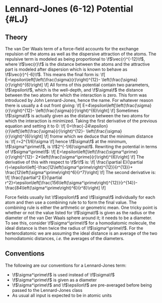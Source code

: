 Lennard-Jones (6-12) Potential                                             {#LJ}
==============================

## Theory

The van Der Waals term of a force-field accounts for the exchange repulsion of
the atoms as well as the dispersive attraction of the atoms.  The repulsive
term is modeled as being proportional to \f$\vec{r}^{-12}\f$, where 
\f$\vec{r}\f$ is the distance between the atoms and the attractive part is
modeled after dispersion which is known to behave as \f$\vec{r}^{-6}\f$.  This
means the final form is:
\f[
E=\epsilon\left[\left(\frac{\sigma}{r}\right)^{12}-
                \left(\frac{\sigma}{r}\right)^{6}\right]
\f]
All forms of this potential contain two parameters, \f$\epsilon\f$, which is
the well-depth, and \f$\sigma\f$ the distance between the two atoms for which
the interaction is zero.  This form was introduced by John Lennard-Jones, hence
the name.  For whatever reason there is usually a 4 out front giving:
\f[
E=4\epsilon\left[\left(\frac{\sigma}{r}\right)^{12}-
                \left(\frac{\sigma}{r}\right)^{6}\right]
\f]
Sometimes \f$\sigma\f$ is actually given as the distance between the two atoms
for which the interaction is minimized.  Taking the first derivative of the
previous equation and setting it to 0:
\f[
0=\frac{-24\epsilon}{r}\left[\left(\frac{\sigma}{r}\right)^{12}-
      \left(\frac{\sigma}{r}\right)^{6}\right]
\f]
fromw which we deduce that the minimum distance is:
\f[
r=2^{1/6}\sigma
\f]
hence \f$\sigma\f$ at the minimum, \f$\sigma^\prime\f$, is \f$2^{-1/6}\sigma\f$.
Rewriting the potential in terms of \f$sigma^\prime\f$:
\f[
E=\epsilon\left[\left(\frac{\sigma^\prime}{r}\right)^{12}-
                2*\left(\frac{\sigma^\prime}{r}\right)^{6}\right]
\f]
The derivative of this with respect to \f$r\f$ is:
\f[
\frac{\partial E}{\partial r}=\epsilon\left[-\frac{12\left(\sigma^\prime\right)^{12}}{r^{13}}+
\frac{12\left(\sigma^\prime\right)^6}{r^7}\right]
\f]
The second derivative is:
\f[
\frac{\partial^2 E}{\partial r^2}=\epsilon\left[\frac{156\left(\sigma^\prime\right)^{12}}{r^{14}}-
\frac{84\left(\sigma^\prime\right)^6}{r^8}\right]
\f]

Force fields usually list \f$\epsilon\f$ and \f$\sigma\f$ individually for each
atom and then use a combining rule to to form the final value.  The combining
rule is either the arthmetic or geometric mean.  One tricky point is whether or
not the value listed for \f$\sigma\f$ is given as the radius or the diameter of
the van Der Waals sphere around it; it needs to be a diameter.  To see this,
consider \f$\sigma^\prime\f$ for a homodiatomic molecule, the ideal distance is
then twice the radius of \f$\sigma^\prime\f$.  For the herterodiatomic we are
assuming the ideal distance is an average of the two homodiatomic distances,
*i.e.* the averages of the diameters.

## Conventions

The following are our conventions for a Lennard-Jones term:
- \f$\sigma^\prime\f$ is used instead of \f$\sigma\f$
- \f$\sigma^\prime\f$ is given as a diameter
- \f$\sigma^\prime\f$ and \f$\epsilon\f$ are pre-averaged before being passed
  to the Lennard-Jones class
- As usual all input is expected to be in atomic units
